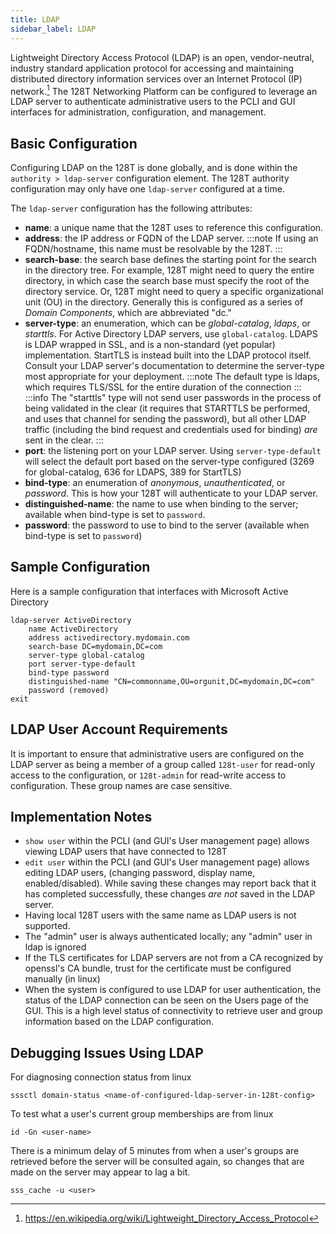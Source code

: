 ```yaml
---
title: LDAP
sidebar_label: LDAP
---
```


Lightweight Directory Access Protocol (LDAP) is an open, vendor-neutral, industry standard application protocol for accessing and maintaining distributed directory information services over an Internet Protocol (IP) network.[^1] The 128T Networking Platform can be configured to leverage an LDAP server to authenticate administrative users to the PCLI and GUI interfaces for administration, configuration, and management.

[^1]: https://en.wikipedia.org/wiki/Lightweight_Directory_Access_Protocol

## Basic Configuration
Configuring LDAP on the 128T is done globally, and is done within the `authority > ldap-server` configuration element. The 128T authority configuration may only have one `ldap-server` configured at a time.

The `ldap-server` configuration has the following attributes:

- **name**: a unique name that the 128T uses to reference this configuration.
- **address**: the IP address or FQDN of the LDAP server.
:::note
If using an FQDN/hostname, this name must be resolvable by the 128T.
:::
- **search-base**: the search base defines the starting point for the search in the directory tree. For example, 128T might need to query the entire directory, in which case the search base must specify the root of the directory service. Or, 128T might need to query a specific organizational unit (OU) in the directory. Generally this is configured as a series of _Domain Components_, which are abbreviated "dc."
- **server-type**: an enumeration, which can be _global-catalog_, _ldaps_, or _starttls_. For Active Directory LDAP servers, use `global-catalog`. LDAPS is LDAP wrapped in SSL, and is a non-standard (yet popular) implementation. StartTLS is instead built into the LDAP protocol itself. Consult your LDAP server's documentation to determine the server-type most appropriate for your deployment.
:::note
The default type is ldaps, which requires TLS/SSL for the entire duration of the connection
:::
:::info
The "starttls" type will not send user passwords in the process of being validated in the clear (it requires that STARTTLS be performed, and uses that channel for sending the password), but all other LDAP traffic (including the bind request and credentials used for binding) _are_ sent in the clear.
:::
- **port**: the listening port on your LDAP server. Using `server-type-default` will select the default port based on the server-type configured (3269 for global-catalog, 636 for LDAPS, 389 for StartTLS)
- **bind-type**: an enumeration of _anonymous_, _unauthenticated_, or _password_. This is how your 128T will authenticate to your LDAP server.
- **distinguished-name**: the name to use when binding to the server; available when bind-type is set to `password`.
- **password**: the password to use to bind to the server (available when bind-type is set to `password`)

## Sample Configuration
Here is a sample configuration that interfaces with Microsoft Active Directory
```
ldap-server ActiveDirectory
    name ActiveDirectory
    address activedirectory.mydomain.com
    search-base DC=mydomain,DC=com
    server-type global-catalog
    port server-type-default
    bind-type password
    distinguished-name "CN=commonname,OU=orgunit,DC=mydomain,DC=com"
    password (removed)
exit
```

## LDAP User Account Requirements
It is important to ensure that administrative users are configured on the LDAP server as being a member of a group called `128t-user` for read-only access to the configuration, or `128t-admin` for read-write access to configuration. These group names are case sensitive.

## Implementation Notes
- `show user` within the PCLI (and GUI's User management page) allows viewing LDAP users that have connected to 128T
- `edit user` within the PCLI (and GUI's User management page) allows editing LDAP users, (changing password, display name, enabled/disabled). While saving these changes may report back that it has completed successfully, these changes _are not_ saved in the LDAP server.
- Having local 128T users with the same name as LDAP users is not supported.
- The "admin" user is always authenticated locally;  any "admin" user in ldap is ignored
- If the TLS certificates for LDAP servers are not from a CA recognized by openssl's CA bundle, trust for the certificate must be configured manually (in linux)
- When the system is configured to use LDAP for user authentication, the status of the LDAP connection can be seen on the Users page of the GUI. This is a high level status of connectivity to retrieve user and group information based on the LDAP configuration.

## Debugging Issues Using LDAP
For diagnosing connection status from linux
```
sssctl domain-status <name-of-configured-ldap-server-in-128t-config>
```
To test what a user's current group memberships are from linux
```
id -Gn <user-name>
```
There is a minimum delay of 5 minutes from when a user's groups are retrieved before the server will be consulted again, so changes that are made on the server may appear to lag a bit.
```
sss_cache -u <user>
```
